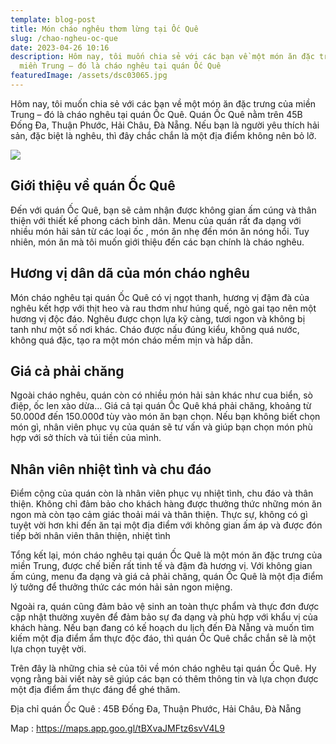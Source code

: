 ```yaml
---
template: blog-post
title: Món cháo nghêu thơm lừng tại Ốc Quê
slug: /chao-ngheu-oc-que
date: 2023-04-26 10:16
description: Hôm nay, tôi muốn chia sẻ với các bạn về một món ăn đặc trưng của
  miền Trung – đó là cháo nghêu tại quán Ốc Quê
featuredImage: /assets/dsc03065.jpg
---
```

Hôm nay, tôi muốn chia sẻ với các bạn về một món ăn đặc trưng của miền Trung – đó là cháo nghêu tại quán Ốc Quê. Quán Ốc Quê nằm trên 45B Đống Đa, Thuận Phước, Hải Châu, Đà Nẵng. Nếu bạn là người yêu thích hải sản, đặc biệt là nghêu, thì đây chắc chắn là một địa điểm không nên bỏ lỡ.

![](/assets/dsc03065.jpg)

## Giới thiệu về quán Ốc Quê

Đến với quán Ốc Quê, bạn sẽ cảm nhận được không gian ấm cúng và thân thiện với thiết kế phong cách bình dân. Menu của quán rất đa dạng với nhiều món hải sản từ các loại ốc , món ăn nhẹ đến món ăn nóng hổi. Tuy nhiên, món ăn mà tôi muốn giới thiệu đến các bạn chính là cháo nghêu.

## H﻿ương vị dân dã của món cháo nghêu

Món cháo nghêu tại quán Ốc Quê có vị ngọt thanh, hương vị đậm đà của nghêu kết hợp với thịt heo và rau thơm như húng quế, ngò gai tạo nên một hương vị độc đáo. Nghêu được chọn lựa kỹ càng, tươi ngon và không bị tanh như một số nơi khác. Cháo được nấu đúng kiểu, không quá nước, không quá đặc, tạo ra một món cháo mềm mịn và hấp dẫn.

## G﻿iá cả phải chăng

Ngoài cháo nghêu, quán còn có nhiều món hải sản khác như cua biển, sò điệp, ốc len xào dừa… Giá cả tại quán Ốc Quê khá phải chăng, khoảng từ 50.000đ đến 150.000đ tùy vào món ăn bạn chọn. Nếu bạn không biết chọn món gì, nhân viên phục vụ của quán sẽ tư vấn và giúp bạn chọn món phù hợp với sở thích và túi tiền của mình.

## N﻿hân viên nhiệt tình và chu đáo

Điểm cộng của quán còn là nhân viên phục vụ nhiệt tình, chu đáo và thân thiện. Không chỉ đảm bảo cho khách hàng được thưởng thức những món ăn ngon mà còn tạo cảm giác thoải mái và thân thiện. Thực sự, không có gì tuyệt vời hơn khi đến ăn tại một địa điểm với không gian ấm áp và được đón tiếp bởi nhân viên thân thiện, nhiệt tình

Tổng kết lại, món cháo nghêu tại quán Ốc Quê là một món ăn đặc trưng của miền Trung, được chế biến rất tinh tế và đậm đà hương vị. Với không gian ấm cúng, menu đa dạng và giá cả phải chăng, quán Ốc Quê là một địa điểm lý tưởng để thưởng thức các món hải sản ngon miệng.

Ngoài ra, quán cũng đảm bảo vệ sinh an toàn thực phẩm và thực đơn được cập nhật thường xuyên để đảm bảo sự đa dạng và phù hợp với khẩu vị của khách hàng. Nếu bạn đang có kế hoạch du lịch đến Đà Nẵng và muốn tìm kiếm một địa điểm ẩm thực độc đáo, thì quán Ốc Quê chắc chắn sẽ là một lựa chọn tuyệt vời.

Trên đây là những chia sẻ của tôi về món cháo nghêu tại quán Ốc Quê. Hy vọng rằng bài viết này sẽ giúp các bạn có thêm thông tin và lựa chọn được một địa điểm ẩm thực đáng để ghé thăm.

Địa chỉ quán Ốc Quê : 45B Đống Đa, Thuận Phước, Hải Châu, Đà Nẵng

M﻿ap : https://maps.app.goo.gl/tBXvaJMFtz6svV4L9